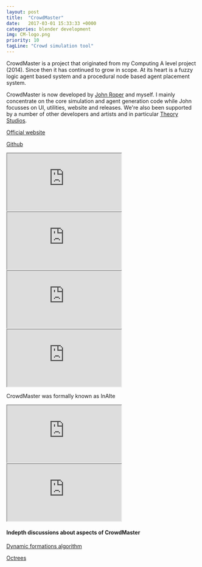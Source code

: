```yaml
---
layout: post
title:  "CrowdMaster"
date:   2017-03-01 15:33:33 +0000
categories: blender development
img: CM-logo.png
priority: 10
tagLine: "Crowd simulation tool"
---
```

CrowdMaster is a project that originated from my Computing A level project (2014). Since then it has continued to grow in scope. At its heart is a fuzzy logic agent based system and a procedural node based agent placement system.

CrowdMaster is now developed by [John Roper] and myself. I mainly concentrate on the core simulation and agent generation code while John focusses on UI, utilities, website and releases. We're also been supported by a number of other developers and artists and in particular [Theory Studios].

[Official website]

[Github]

<iframe src="https://www.youtube.com/embed/m0zP3IMTmAU" class="embed-content" allowfullscreen="allowfullscreen" mozallowfullscreen="mozallowfullscreen" msallowfullscreen="msallowfullscreen" oallowfullscreen="oallowfullscreen" webkitallowfullscreen="webkitallowfullscreen"></iframe>

<iframe src="https://www.youtube.com/embed/bjGoyI8T_9Q" class="embed-content" allowfullscreen="allowfullscreen" mozallowfullscreen="mozallowfullscreen" msallowfullscreen="msallowfullscreen" oallowfullscreen="oallowfullscreen" webkitallowfullscreen="webkitallowfullscreen"></iframe>

<iframe src="https://www.youtube.com/embed/pBrFeyeq178" class="embed-content" allowfullscreen="allowfullscreen" mozallowfullscreen="mozallowfullscreen" msallowfullscreen="msallowfullscreen" oallowfullscreen="oallowfullscreen" webkitallowfullscreen="webkitallowfullscreen"></iframe>

<iframe src="https://www.youtube.com/embed/LSygDUSRpTM" class="embed-content" allowfullscreen="allowfullscreen" mozallowfullscreen="mozallowfullscreen" msallowfullscreen="msallowfullscreen" oallowfullscreen="oallowfullscreen" webkitallowfullscreen="webkitallowfullscreen"></iframe>

CrowdMaster was formally known as InAIte

<iframe src="https://www.youtube.com/embed/mO_XvHIlfr0" class="embed-content" allowfullscreen="allowfullscreen" mozallowfullscreen="mozallowfullscreen" msallowfullscreen="msallowfullscreen" oallowfullscreen="oallowfullscreen" webkitallowfullscreen="webkitallowfullscreen"></iframe>

<iframe src="https://www.youtube.com/embed/xVdDbZcejb0" class="embed-content" allowfullscreen="allowfullscreen" mozallowfullscreen="mozallowfullscreen" msallowfullscreen="msallowfullscreen" oallowfullscreen="oallowfullscreen" webkitallowfullscreen="webkitallowfullscreen"></iframe>

[John Roper]: http://jmroper.com/
[Theory Studios]: http://theorystudios.com/
[Official website]: http://jmroper.com/crowdmaster/
[Github]: https://github.com/johnroper100/CrowdMaster

#### Indepth discussions about aspects of CrowdMaster

<a href="/cm/formations/"> Dynamic formations algorithm </a>

<a href="/cm/octree/"> Octrees</a>
